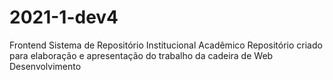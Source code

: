 # 2021-1-dev4
Frontend Sistema de Repositório Institucional Acadêmico
Repositório criado para elaboração e apresentação do trabalho da cadeira de Web Desenvolvimento
